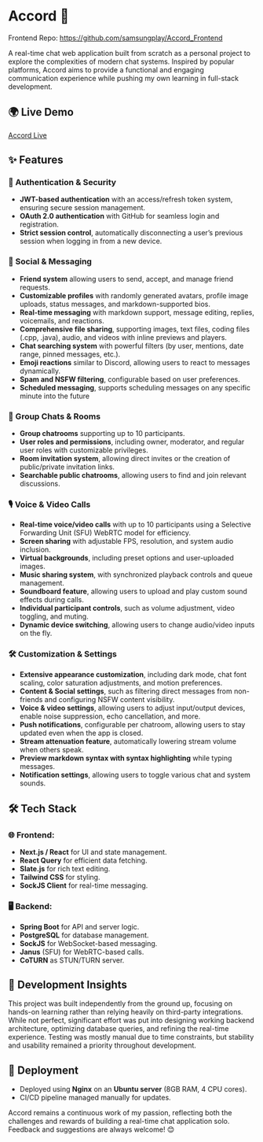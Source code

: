 # Accord 🚀

Frontend Repo: https://github.com/samsungplay/Accord_Frontend

A real-time chat web application built from scratch as a personal project to explore the complexities of modern chat systems. Inspired by popular platforms, Accord aims to provide a functional and engaging communication experience while pushing my own learning in full-stack development.

## 🌍 Live Demo
[Accord Live](https://accordapp.online)

## ✨ Features

### 🔐 Authentication & Security
- **JWT-based authentication** with an access/refresh token system, ensuring secure session management.
- **OAuth 2.0 authentication** with GitHub for seamless login and registration.
- **Strict session control**, automatically disconnecting a user’s previous session when logging in from a new device.

### 👥 Social & Messaging
- **Friend system** allowing users to send, accept, and manage friend requests.
- **Customizable profiles** with randomly generated avatars, profile image uploads, status messages, and markdown-supported bios.
- **Real-time messaging** with markdown support, message editing, replies, voicemails, and reactions.
- **Comprehensive file sharing**, supporting images, text files, coding files (.cpp, .java), audio, and videos with inline previews and players.
- **Chat searching system** with powerful filters (by user, mentions, date range, pinned messages, etc.).
- **Emoji reactions** similar to Discord, allowing users to react to messages dynamically.
- **Spam and NSFW filtering**, configurable based on user preferences.
- **Scheduled messaging**, supports scheduling messages on any specific minute into the future

### 📢 Group Chats & Rooms
- **Group chatrooms** supporting up to 10 participants.
- **User roles and permissions**, including owner, moderator, and regular user roles with customizable privileges.
- **Room invitation system**, allowing direct invites or the creation of public/private invitation links.
- **Searchable public chatrooms**, allowing users to find and join relevant discussions.

### 🎙️ Voice & Video Calls
- **Real-time voice/video calls** with up to 10 participants using a Selective Forwarding Unit (SFU) WebRTC model for efficiency.
- **Screen sharing** with adjustable FPS, resolution, and system audio inclusion.
- **Virtual backgrounds**, including preset options and user-uploaded images.
- **Music sharing system**, with synchronized playback controls and queue management.
- **Soundboard feature**, allowing users to upload and play custom sound effects during calls.
- **Individual participant controls**, such as volume adjustment, video toggling, and muting.
- **Dynamic device switching**, allowing users to change audio/video inputs on the fly.

### 🛠️ Customization & Settings
- **Extensive appearance customization**, including dark mode, chat font scaling, color saturation adjustments, and motion preferences.
- **Content & Social settings**, such as filtering direct messages from non-friends and configuring NSFW content visibility.
- **Voice & video settings**, allowing users to adjust input/output devices, enable noise suppression, echo cancellation, and more.
- **Push notifications**, configurable per chatroom, allowing users to stay updated even when the app is closed.
- **Stream attenuation feature**, automatically lowering stream volume when others speak.
- **Preview markdown syntax with syntax highlighting** while typing messages.
- **Notification settings**, allowing users to toggle various chat and system sounds.

## 🛠 Tech Stack

### 🌐 Frontend:
- **Next.js / React** for UI and state management.
- **React Query** for efficient data fetching.
- **Slate.js** for rich text editing.
- **Tailwind CSS** for styling.
- **SockJS Client** for real-time messaging.

### 🖥 Backend:
- **Spring Boot** for API and server logic.
- **PostgreSQL** for database management.
- **SockJS** for WebSocket-based messaging.
- **Janus** (SFU) for WebRTC-based calls.
- **CoTURN** as STUN/TURN server.

## 📌 Development Insights
This project was built independently from the ground up, focusing on hands-on learning rather than relying heavily on third-party integrations. While not perfect, significant effort was put into designing working backend architecture, optimizing database queries, and refining the real-time experience. Testing was mostly manual due to time constraints, but stability and usability remained a priority throughout development.

## 🚀 Deployment
- Deployed using **Nginx** on an **Ubuntu server** (8GB RAM, 4 CPU cores).
- CI/CD pipeline managed manually for updates.

Accord remains a continuous work of my passion, reflecting both the challenges and rewards of building a real-time chat application solo. Feedback and suggestions are always welcome! 😊

